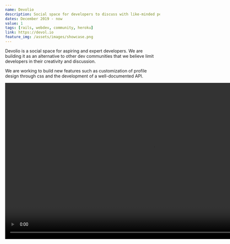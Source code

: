 ```yaml
---
name: Devolio
description: Social space for developers to discuss with like-minded people and share their creations.
dates: December 2019 - now
value: 1
tags: [rails, webdev, community, heroku]
link: https://devol.io
feature_img: /assets/images/showcase.png
---
```


Devolio is a social space for aspiring and expert developers. We are building it as an alternative to other dev communities that we believe limit developers in their creativity and discussion.

We are working to build new features such as customization of profile design through css and the development of a well-documented API.

<video class="media-element tErWI93xEKrI2OkozPs7J" loop="" style="margin: 0px auto; max-height: 700px;" width="960" height="510"><source src="https://preview.redd.it/09c5hwit4uq41.gif?width=960&amp;format=mp4&amp;s=be4a31c5fd19b3187562dc61ebedd1297fb98827"></video>